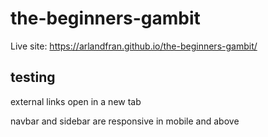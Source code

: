 # the-beginners-gambit

Live site: https://arlandfran.github.io/the-beginners-gambit/

## testing

external links open in a new tab

navbar and sidebar are responsive in mobile and above